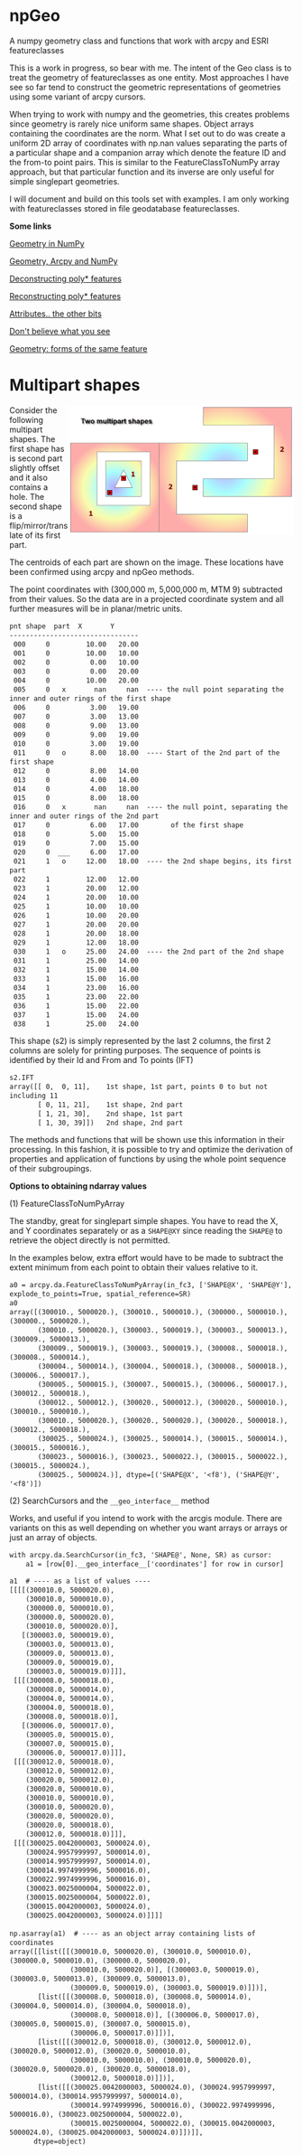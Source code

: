 # npGeo
A numpy geometry class and functions that work with arcpy and ESRI featureclasses

This is a work in progress, so bear with me.  The intent of the Geo class is to treat the geometry of featureclasses as one entity.  Most approaches I have see so far tend to construct the geometric representations of geometries using some variant of arcpy cursors.

When trying to work with numpy and the geometries, this creates problems since geometry is rarely nice uniform same shapes.  Object arrays containing the coordinates are the norm.  What I set out to do was create a uniform 2D array of coordinates with np.nan values separating the parts of a particular shape and a companion array which denote the feature ID and the from-to point pairs.  This is similar to the FeatureClassToNumPy array approach, but that particular function and its inverse are only useful for simple singlepart geometries.

I will document and build on this tools set with examples.  I am only working with featureclasses stored in file geodatabase featureclasses.

**Some links**

[Geometry in NumPy](https://community.esri.com/blogs/dan_patterson/2019/03/17/geometry-in-numpy-1)

[Geometry, Arcpy and NumPy](https://community.esri.com/blogs/dan_patterson/2019/04/10/geometry-arcpy-and-numpy-2)

[Deconstructing poly* features](https://community.esri.com/blogs/dan_patterson/2019/04/10/geometry-deconstructing-poly-features-3)

[Reconstructing poly* features](https://community.esri.com/blogs/dan_patterson/2019/04/17/geometry-reconstructing-poly-features-4)

[Attributes.. the other bits](https://community.esri.com/blogs/dan_patterson/2019/04/17/geometry-attributes-actually-the-other-bits-5)

[Don't believe what you see](https://community.esri.com/blogs/dan_patterson/2019/05/09/geometry-dont-believe-what-you-see-6)

[Geometry: forms of the same feature](https://community.esri.com/blogs/dan_patterson/2019/05/13/geometry-forms-of-the-same-feature-7)


# Multipart shapes

<a href="url"><img src="https://github.com/Dan-Patterson/npGeo/blob/master/Shape2.png" align="right" height="229" width="400" ></a>

Consider the following multipart shapes.  The first shape has is second part slightly offset and it also contains a hole.  The second shape is a flip/mirror/translate of its first part.

The centroids of each part are shown on the image.  These locations have been confirmed using arcpy and npGeo methods.

The point coordinates with (300,000 m, 5,000,000 m, MTM 9) subtracted from their values.  So the data are in a projected coordinate system and all further measures will be in planar/metric units.





```
pnt shape  part  X       Y     
--------------------------------
 000     0         10.00   20.00
 001     0         10.00   10.00
 002     0          0.00   10.00
 003     0          0.00   20.00
 004     0         10.00   20.00
 005     0   x       nan     nan  ---- the null point separating the inner and outer rings of the first shape
 006     0          3.00   19.00
 007     0          3.00   13.00
 008     0          9.00   13.00
 009     0          9.00   19.00
 010     0          3.00   19.00
 011     0   o      8.00   18.00  ---- Start of the 2nd part of the first shape
 012     0          8.00   14.00
 013     0          4.00   14.00
 014     0          4.00   18.00
 015     0          8.00   18.00
 016     0   x       nan     nan  ---- the null point, separating the inner and outer rings of the 2nd part
 017     0          6.00   17.00        of the first shape
 018     0          5.00   15.00
 019     0          7.00   15.00
 020     0  ___     6.00   17.00
 021     1   o     12.00   18.00  ---- the 2nd shape begins, its first part
 022     1         12.00   12.00
 023     1         20.00   12.00
 024     1         20.00   10.00
 025     1         10.00   10.00
 026     1         10.00   20.00
 027     1         20.00   20.00
 028     1         20.00   18.00
 029     1         12.00   18.00
 030     1   o     25.00   24.00  ---- the 2nd part of the 2nd shape
 031     1         25.00   14.00
 032     1         15.00   14.00
 033     1         15.00   16.00
 034     1         23.00   16.00
 035     1         23.00   22.00
 036     1         15.00   22.00
 037     1         15.00   24.00
 038     1         25.00   24.00
``` 
 
 This shape (s2) is simply represented by the last 2 columns, the first 2 columns are solely for printing purposes.
 The sequence of points is identified by their Id and From and To points (IFT)

```
s2.IFT 
array([[ 0,  0, 11],    1st shape, 1st part, points 0 to but not including 11
       [ 0, 11, 21],    1st shape, 2nd part
       [ 1, 21, 30],    2nd shape, 1st part
       [ 1, 30, 39]])   2nd shape, 2nd part
```       
The methods and functions that will be shown use this information in their processing.  In this fashion, it is possible to try and optimize the derivation of properties and application of functions by using the whole point sequence of their subgroupings.


**Options to obtaining ndarray values**

(1)  FeatureClassToNumPyArray

The standby, great for singlepart simple shapes.  You have to read the X, and Y coordinates separately or as a ``SHAPE@XY`` since reading the ``SHAPE@`` to retrieve the object directly is not permitted.

In the examples below, extra effort would have to be made to subtract the extent minimum from each point to obtain their values relative to it.

```
a0 = arcpy.da.FeatureClassToNumPyArray(in_fc3, ['SHAPE@X', 'SHAPE@Y'], explode_to_points=True, spatial_reference=SR)
a0
array([(300010., 5000020.), (300010., 5000010.), (300000., 5000010.), (300000., 5000020.),
       (300010., 5000020.), (300003., 5000019.), (300003., 5000013.), (300009., 5000013.),
       (300009., 5000019.), (300003., 5000019.), (300008., 5000018.), (300008., 5000014.),
       (300004., 5000014.), (300004., 5000018.), (300008., 5000018.), (300006., 5000017.),
       (300005., 5000015.), (300007., 5000015.), (300006., 5000017.), (300012., 5000018.),
       (300012., 5000012.), (300020., 5000012.), (300020., 5000010.), (300010., 5000010.),
       (300010., 5000020.), (300020., 5000020.), (300020., 5000018.), (300012., 5000018.),
       (300025., 5000024.), (300025., 5000014.), (300015., 5000014.), (300015., 5000016.),
       (300023., 5000016.), (300023., 5000022.), (300015., 5000022.), (300015., 5000024.),
       (300025., 5000024.)], dtype=[('SHAPE@X', '<f8'), ('SHAPE@Y', '<f8')])
```

(2)  SearchCursors and the ``__geo_interface__`` method

Works, and useful if you intend to work with the arcgis module.  There are variants on this as well depending on whether you want arrays or arrays or just an array of objects.

```
with arcpy.da.SearchCursor(in_fc3, 'SHAPE@', None, SR) as cursor:
    a1 = [row[0].__geo_interface__['coordinates'] for row in cursor] 
```
```
a1  # ---- as a list of values ----
[[[[(300010.0, 5000020.0),
    (300010.0, 5000010.0),
    (300000.0, 5000010.0),
    (300000.0, 5000020.0),
    (300010.0, 5000020.0)],
   [(300003.0, 5000019.0),
    (300003.0, 5000013.0),
    (300009.0, 5000013.0),
    (300009.0, 5000019.0),
    (300003.0, 5000019.0)]]],
 [[[(300008.0, 5000018.0),
    (300008.0, 5000014.0),
    (300004.0, 5000014.0),
    (300004.0, 5000018.0),
    (300008.0, 5000018.0)],
   [(300006.0, 5000017.0),
    (300005.0, 5000015.0),
    (300007.0, 5000015.0),
    (300006.0, 5000017.0)]]],
 [[[(300012.0, 5000018.0),
    (300012.0, 5000012.0),
    (300020.0, 5000012.0),
    (300020.0, 5000010.0),
    (300010.0, 5000010.0),
    (300010.0, 5000020.0),
    (300020.0, 5000020.0),
    (300020.0, 5000018.0),
    (300012.0, 5000018.0)]]],
 [[[(300025.0042000003, 5000024.0),
    (300024.9957999997, 5000014.0),
    (300014.9957999997, 5000014.0),
    (300014.9974999996, 5000016.0),
    (300022.9974999996, 5000016.0),
    (300023.0025000004, 5000022.0),
    (300015.0025000004, 5000022.0),
    (300015.0042000003, 5000024.0),
    (300025.0042000003, 5000024.0)]]]]

np.asarray(a1)  # ---- as an object array containing lists of coordinates
array([[list([[(300010.0, 5000020.0), (300010.0, 5000010.0), (300000.0, 5000010.0), (300000.0, 5000020.0),
               (300010.0, 5000020.0)], [(300003.0, 5000019.0), (300003.0, 5000013.0), (300009.0, 5000013.0),
               (300009.0, 5000019.0), (300003.0, 5000019.0)]])],
       [list([[(300008.0, 5000018.0), (300008.0, 5000014.0), (300004.0, 5000014.0), (300004.0, 5000018.0),
               (300008.0, 5000018.0)], [(300006.0, 5000017.0), (300005.0, 5000015.0), (300007.0, 5000015.0),
               (300006.0, 5000017.0)]])],
       [list([[(300012.0, 5000018.0), (300012.0, 5000012.0), (300020.0, 5000012.0), (300020.0, 5000010.0),
               (300010.0, 5000010.0), (300010.0, 5000020.0), (300020.0, 5000020.0), (300020.0, 5000018.0),
               (300012.0, 5000018.0)]])],
       [list([[(300025.0042000003, 5000024.0), (300024.9957999997, 5000014.0), (300014.9957999997, 5000014.0),
               (300014.9974999996, 5000016.0), (300022.9974999996, 5000016.0), (300023.0025000004, 5000022.0),
               (300015.0025000004, 5000022.0), (300015.0042000003, 5000024.0), (300025.0042000003, 5000024.0)]])]],
      dtype=object)
```

